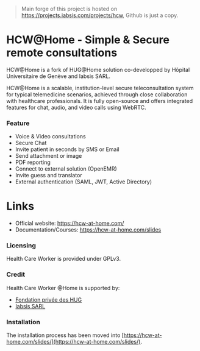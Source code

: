> Main forge of this project is hosted on https://projects.iabsis.com/projects/hcw, Github is just a copy.

# HCW@Home - Simple & Secure remote consultations

HCW@Home is a fork of HUG@Home solution co-developped by Hôpital Universitaire de Genève and Iabsis SARL.

HCW@Home is a scalable, institution-level secure teleconsultation system for typical telemedicine scenarios, achieved through close collaboration with healthcare professionals. It is fully open-source and offers integrated features for chat, audio, and video calls using WebRTC.

### Feature

- Voice & Video consultations
- Secure Chat
- Invite patient in seconds by SMS or Email
- Send attachment or image
- PDF reporting
- Connect to external solution (OpenEMR)
- Invite guess and translator
- External authentication (SAML, JWT, Active Directory)

# Links

- Official website: https://hcw-at-home.com/
- Documentation/Courses: https://hcw-at-home.com/slides

### Licensing

Health Care Worker is provided under GPLv3.

### Credit

Health Care Worker @Home is supported by:

- [Fondation privée des HUG](https://www.fondationhug.org/)
- [Iabsis SARL](https://www.iabsis.com)

### Installation

The installation process has been moved into [https://hcw-at-home.com/slides/](https://hcw-at-home.com/slides/).
